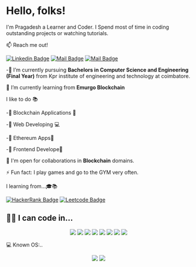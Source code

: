 # Hello, folks! 


I'm Pragadesh a Learner and Coder. I Spend most of time in coding outstanding projects or watching tutorials.

:mailbox: Reach me out!<br/>

[![Linkedin Badge](https://img.shields.io/badge/LinkedIn-0077B5?style=for-the-badge&logo=linkedin&logoColor=white)](https://www.linkedin.com/in/pragadesh-ps-b978a0191/)  [![Mail Badge](https://img.shields.io/badge/Instagram-E4405F?style=for-the-badge&logo=instagram&logoColor=white)](https://www.instagram.com/_.that_slaryl_boy._/)  [![Mail Badge](https://img.shields.io/badge/Gmail-D14836?style=for-the-badge&logo=gmail&logoColor=white)](mailto:pspragadesh001@gmail.com)

-🔭 I’m currently pursuing **Bachelors in Computer Science and Engineering (Final Year)** from Kpr institute of engineering and technology at coimbatore.

🌱 I’m currently learning from **Emurgo Blockchain**

I like to do :books:

-:small_blue_diamond: Blockchain Applications :iphone:<br/>

-:small_blue_diamond: Web Developing :computer: <br/>

-:small_blue_diamond: Ethereum Apps:small_orange_diamond:<br/>

-:small_blue_diamond: Frontend Develope:small_orange_diamond:<br/>

👯 I'm open for collaborations in **Blockchain** domains.

⚡ Fun fact: I play games and go to the GYM very often.

I learning from...🎓📚

[![HackerRank Badge](https://img.shields.io/badge/-Hackerrank-2EC866?style=for-the-badge&logo=HackerRank&logoColor=white)](https://www.hackerrank.com/pspragadesh)  [![Leetcode Badge](https://img.shields.io/badge/-LeetCode-FFA116?style=for-the-badge&logo=LeetCode&logoColor=black)](https://leetcode.com/pspragadesh/)


## 👨‍💻 I can code in...
<p align="center">
 
<img src="https://img.shields.io/badge/python%20-%2314354C.svg?&style=for-the-badge&logo=python&logoColor=gold"/>
 <img src="https://img.shields.io/badge/html5%20-%23E34F26.svg?&style=for-the-badge&logo=html5&logoColor=white"/>
 <img src="https://img.shields.io/badge/css3%20-%231572B6.svg?&style=for-the-badge&logo=css3&logoColor=white"/>
  <img src="https://img.shields.io/badge/JavaScript-323330?style=for-the-badge&logo=javascript&logoColor=F7DF1E"/>
  <img src="https://img.shields.io/badge/Java-ED8B00?style=for-the-badge&logo=java&logoColor=white"/>
  <img src="https://img.shields.io/badge/Solidity-e6e6e6?style=for-the-badge&logo=solidity&logoColor=black"/>
  <img src="https://img.shields.io/badge/Node.js-339933?style=for-the-badge&logo=nodedotjs&logoColor=white"/>
  <img src="https://img.shields.io/badge/npm-CB3837?style=for-the-badge&logo=npm&logoColor=white"/>
</p>

:computer: Known OS:..
<p align="center">
  <img src="https://img.shields.io/badge/Windows-0078D6?style=for-the-badge&logo=windows&logoColor=white">
  <img src="https://img.shields.io/badge/Ubuntu-E95420?style=for-the-badge&logo=ubuntu&logoColor=white">
  </p>
  
 

